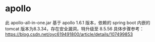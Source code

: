 # apollo
此 apollo-all-in-one.jar 基于 apollo 1.6.1 版本，依赖的 spring boot 内嵌的 tomcat 版本为8.3.34，存在安全漏洞，特升级至 8.5.56
具体步骤参考： https://blog.csdn.net/oyc619491800/article/details/107499853
